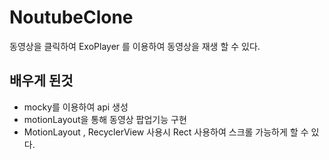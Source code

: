 # NoutubeClone
동영상을 클릭하여 ExoPlayer 를 이용하여 동영상을 재생 할 수 있다.

## 배우게 된것
- mocky를 이용하여 api 생성
- motionLayout을 통해 동영상 팝업기능 구현
- MotionLayout , RecyclerView 사용시 Rect 사용하여 스크롤 가능하게 할 수 있다.
